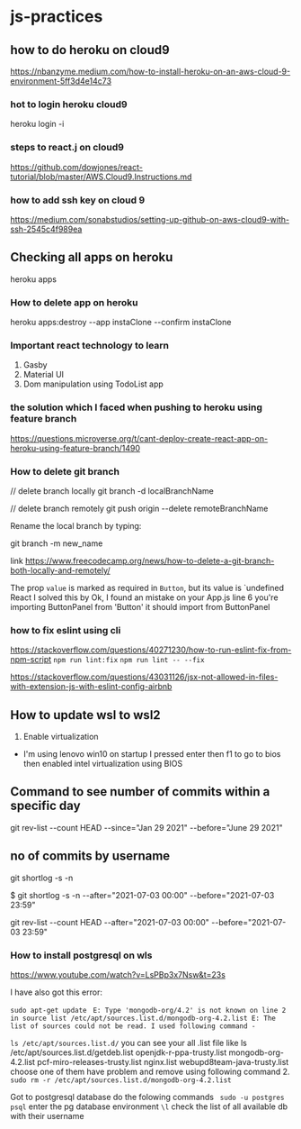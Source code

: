 # js-practices
## how to do heroku on cloud9
https://nbanzyme.medium.com/how-to-install-heroku-on-an-aws-cloud-9-environment-5ff3d4e14c73

### hot to login heroku cloud9
heroku login -i

### steps to react.j on cloud9 
https://github.com/dowjones/react-tutorial/blob/master/AWS.Cloud9.Instructions.md

### how to add ssh key on cloud 9
https://medium.com/sonabstudios/setting-up-github-on-aws-cloud9-with-ssh-2545c4f989ea

## Checking all apps on heroku 
heroku apps 

### How to delete app on heroku 
heroku apps:destroy --app instaClone --confirm instaClone   

### Important react technology to learn
1. Gasby
2. Material UI
3. Dom manipulation using TodoList app

### the solution which I faced when pushing to heroku using feature branch
https://questions.microverse.org/t/cant-deploy-create-react-app-on-heroku-using-feature-branch/1490

### How to delete git branch 
// delete branch locally
git branch -d localBranchName

// delete branch remotely
git push origin --delete remoteBranchName

Rename the local branch by typing:

git branch -m new_name

link https://www.freecodecamp.org/news/how-to-delete-a-git-branch-both-locally-and-remotely/


The prop `value` is marked as required in `Button`, but its value is `undefined 
React
I solved this by 
Ok, I found an mistake
on your App.js
line 6 you're importing ButtonPanel from 'Button'
it should import from ButtonPanel

### how to fix eslint using cli
https://stackoverflow.com/questions/40271230/how-to-run-eslint-fix-from-npm-script
`npm run lint:fix`
`npm run lint -- --fix`

https://stackoverflow.com/questions/43031126/jsx-not-allowed-in-files-with-extension-js-with-eslint-config-airbnb

## How to update wsl to wsl2 
1. Enable virtualization 
  - I'm using lenovo win10 on startup I pressed enter then f1 to go to bios then enabled intel virtualization using BIOS


## Command to see number of commits within a specific day
git rev-list --count HEAD --since="Jan 29 2021" --before="June 29 2021"

## no of commits by username
git shortlog -s -n

$ git shortlog -s -n --after="2021-07-03 00:00" --before="2021-07-03 23:59"

git rev-list --count HEAD --after="2021-07-03 00:00" --before="2021-07-03 23:59"

### How to install postgresql on wls
https://www.youtube.com/watch?v=LsPBp3x7Nsw&t=23s 

I have also got this error:

`sudo apt-get update `
`E: Type 'mongodb-org/4.2' is not known on line 2 in source list /etc/apt/sources.list.d/mongodb-org-4.2.list
E: The list of sources could not be read.
I used following command -`

`ls /etc/apt/sources.list.d/` you can see your all .list file like ls /etc/apt/sources.list.d/getdeb.list openjdk-r-ppa-trusty.list mongodb-org-4.2.list pcf-miro-releases-trusty.list nginx.list webupd8team-java-trusty.list
choose one of them have problem and remove using following command 2. `sudo rm -r /etc/apt/sources.list.d/mongodb-org-4.2.list`

Got to postgresql database
do the folowing commands
` sudo -u postgres psql` enter the pg database environment
`\l` check the list of all available db with their username


